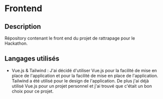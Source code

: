 # Frontend

## Description

Répository contenant le front end du projet de rattrapage pour le Hackathon.

## Langages utilisés

- Vue.js & Tailwind :
J'ai décidé d'utiliser Vue.js pour la facilité de mise en place de l'application et pour la facilité de mise en place de l'application. Tailwind a été utilisé pour le design de l'application.
De plus j'ai déjà utilisé Vue.js pour un projet personnel et j'ai trouvé que c'était un bon choix pour ce projet.

